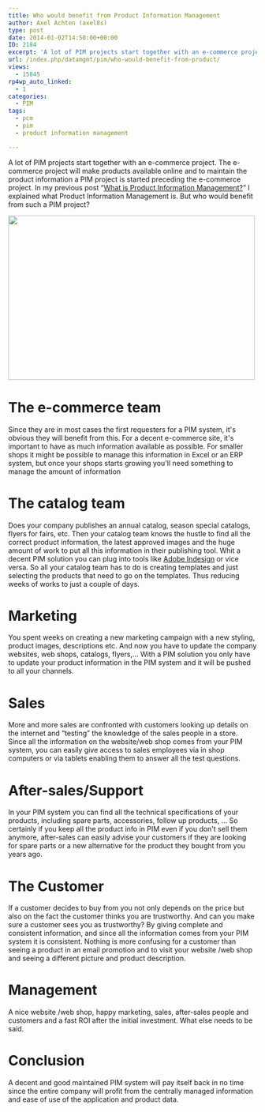 ```yaml
---
title: Who would benefit from Product Information Management
author: Axel Achten (axel8s)
type: post
date: 2014-01-02T14:50:00+00:00
ID: 2184
excerpt: 'A lot of PIM projects start together with an e-commerce project. The e-commerce project will make products available online and to maintain the product information a PIM project is started preceding the e-commerce project. In my previous post "What is P&hellip;'
url: /index.php/datamgmt/pim/who-would-benefit-from-product/
views:
  - 15845
rp4wp_auto_linked:
  - 1
categories:
  - PIM
tags:
  - pcm
  - pim
  - product information management

---
```

A lot of PIM projects start together with an e-commerce project. The e-commerce project will make products available online and to maintain the product information a PIM project is started preceding the e-commerce project. In my previous post “[What is Product Information Management?][1]” I explained what Product Information Management is. But who would benefit from such a PIM project? 

<div class="image_block">
  <a href="http://farm6.staticflickr.com/5045/5322091121_204bb92a05_o.jpg"><img alt="" src="/wp-content/uploads/blogs/DataMgmt/Axel8s/PimBenefit.jpg?mtime=1388673769" width="500" height="333" /></a>
</div>

# The e-commerce team

Since they are in most cases the first requesters for a PIM system, it's obvious they will benefit from this. For a decent e-commerce site, it's important to have as much information available as possible. For smaller shops it might be possible to manage this information in Excel or an ERP system, but once your shops starts growing you'll need something to manage the amount of information

# The catalog team

Does your company publishes an annual catalog, season special catalogs, flyers for fairs, etc. Then your catalog team knows the hustle to find all the correct product information, the latest approved images and the huge amount of work to put all this information in their publishing tool. Whit a decent PIM solution you can plug into tools like [Adobe Indesign][2] or vice versa. So all your catalog team has to do is creating templates and just selecting the products that need to go on the templates. Thus reducing weeks of works to just a couple of days.

# Marketing

You spent weeks on creating a new marketing campaign with a new styling, product images, descriptions etc. And now you have to update the company websites, web shops, catalogs, flyers,… With a PIM solution you only have to update your product information in the PIM system and it will be pushed to all your channels. 

# Sales

More and more sales are confronted with customers looking up details on the internet and “testing” the knowledge of the sales people in a store. Since all the information on the website/web shop comes from your PIM system, you can easily give access to sales employees via in shop computers or via tablets enabling them to answer all the test questions.

# After-sales/Support

In your PIM system you can find all the technical specifications of your products, including spare parts, accessories, follow up products, … So certainly if you keep all the product info in PIM even if you don't sell them anymore, after-sales can easily advise your customers if they are looking for spare parts or a new alternative for the product they bought from you years ago.

# The Customer

If a customer decides to buy from you not only depends on the price but also on the fact the customer thinks you are trustworthy. And can you make sure a customer sees you as trustworthy? By giving complete and consistent information, and since all the information comes from your PIM system it is consistent. Nothing is more confusing for a customer than seeing a product in an email promotion and to visit your website /web shop and seeing a different picture and product description.

# Management

A nice website /web shop, happy marketing, sales, after-sales people and customers and a fast ROI after the initial investment. What else needs to be said.

# Conclusion

A decent and good maintained PIM system will pay itself back in no time since the entire company will profit from the centrally managed information and ease of use of the application and product data.

 [1]: /index.php/DataMgmt/pim/what-is-product-information-management
 [2]: http://www.adobe.com/products/indesign.html
